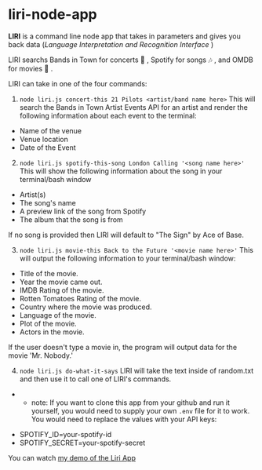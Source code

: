# liri-node-app

**LIRI** is a command line node app that takes in parameters and gives you back data (*Language Interpretation and Recognition Interface* )

LIRI searchs Bands in Town for concerts :guitar: , Spotify for songs :notes: , and OMDB for movies :movie_camera: .

LIRI can take in one of the four commands:

1. `node liri.js concert-this 21 Pilots <artist/band name here>`
This will search the Bands in Town Artist Events API for an artist and render the following information about each event to the terminal:

- Name of the venue
- Venue location
- Date of the Event

2. `node liri.js spotify-this-song London Calling '<song name here>'`
This will show the following information about the song in your terminal/bash window

- Artist(s)
- The song's name
- A preview link of the song from Spotify
- The album that the song is from

If no song is provided then LIRI will default to "The Sign" by Ace of Base.


3. `node liri.js movie-this Back to the Future '<movie name here>'`
This will output the following information to your terminal/bash window:

- Title of the movie.
- Year the movie came out.
- IMDB Rating of the movie.
- Rotten Tomatoes Rating of the movie.
- Country where the movie was produced.
- Language of the movie.
- Plot of the movie.
- Actors in the movie.

If the user doesn't type a movie in, the program will output data for the movie 'Mr. Nobody.'

4. `node liri.js do-what-it-says`
LIRI will take the text inside of random.txt and then use it to call one of LIRI's commands.


  * * note: If you want to clone this app from your github and run it yourself, you would need to supply your own `.env` file for it to work. You would need to replace the values with your API keys:
  - SPOTIFY_ID=your-spotify-id
  - SPOTIFY_SECRET=your-spotify-secret

You can watch [my demo of the Liri App](https://recordit.co/89THVvHjnr)
